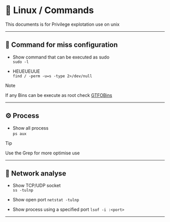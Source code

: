 # 🥳  Linux / Commands

This documents is for Privilege explotation use on unix

---

## 🫵 Command for miss configuration

- Show command that can be executed as sudo\
`sudo -l`

- HEUEUEUUE\
`find / -perm -u=s -type 2>/dev/null`

> [!NOTE]
> If any Bins can be execute as root check [GTFOBins](https://gtfobins.github.io/)


---

## ⚙️ Process

- Show all process  
`ps aux`
> [!TIP]
> Use the Grep for more optimise use

---

## 🌺 Network analyse

- Show TCP/UDP socket  
`ss -tulnp`

- Show open port 
`netstat -tulnp`

- Show process using a specified port
`lsof -i :<port>`

---
